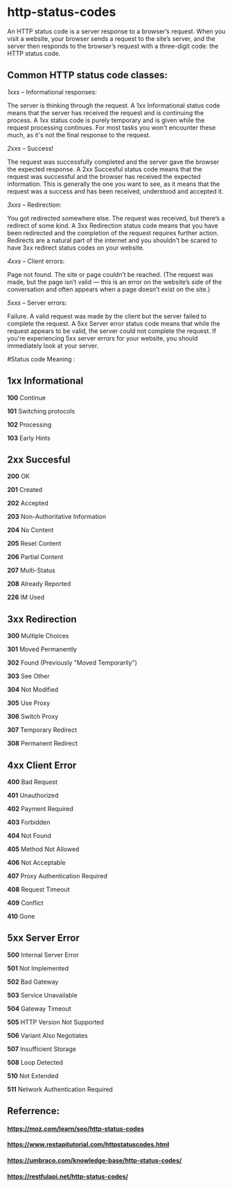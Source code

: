 # http-status-codes


An HTTP status code is a server response to a browser’s request. When you visit a website, your browser sends a request to the site’s server, and the server then responds to the browser’s request with a three-digit code: the HTTP status code.

## Common HTTP status code classes:

_1xxs_ – Informational responses: 

The server is thinking through the request. A 1xx Informational status code means that the server has received the request and is continuing the process. A 1xx status code is purely temporary and is given while the request processing continues. For most tasks you won't encounter these much, as it's not the final response to the request.

_2xxs_ – Success! 

The request was successfully completed and the server gave the browser the expected response. A 2xx Succesful status code means that the request was successful and the browser has received the expected information. This is generally the one you want to see, as it means that the request was a success and has been received, understood and accepted it.

_3xxs_ – Redirection: 

You got redirected somewhere else. The request was received, but there’s a redirect of some kind. A 3xx Redirection status code means that you have been redirected and the completion of the request requires further action. Redirects are a natural part of the internet and you shouldn't be scared to have 3xx redirect status codes on your website.

_4xxs_ – Client errors: 

Page not found. The site or page couldn’t be reached. (The request was made, but the page isn’t valid — this is an error on the website’s side of the conversation and often appears when a page doesn’t exist on the site.)

_5xxs_ – Server errors: 

Failure. A valid request was made by the client but the server failed to complete the request. A 5xx Server error status code means that while the request appears to be valid, the server could not complete the request. If you're experiencing 5xx server errors for your website, you should immediately look at your server. 


#Status code	Meaning : 

## 1xx Informational

**100**	Continue

**101**	Switching protocols

**102**	Processing

**103**	Early Hints
 	 
## 2xx Succesful	 

**200**	OK

**201**	Created

**202**	Accepted

**203** Non-Authoritative Information

**204**	No Content

**205**	Reset Content

**206**	Partial Content

**207**	Multi-Status

**208**	Already Reported

**226**	IM Used

 	 
## 3xx Redirection	 

**300**	Multiple Choices

**301**	Moved Permanently

**302**	Found (Previously "Moved Temporarily")

**303**	See Other

**304**	Not Modified

**305**	Use Proxy

**306**	Switch Proxy

**307**	Temporary Redirect

**308**	Permanent Redirect

 	 
## 4xx Client Error	 

**400**	Bad Request

**401**	Unauthorized

**402**	Payment Required

**403**	Forbidden

**404**	Not Found

**405**	Method Not Allowed

**406**	Not Acceptable

**407**	Proxy Authentication Required

**408**	Request Timeout

**409**	Conflict

**410**	Gone



 	 
## 5xx Server Error	 

**500**	Internal Server Error

**501**	Not Implemented

**502**	Bad Gateway

**503**	Service Unavailable

**504**	Gateway Timeout

**505**	HTTP Version Not Supported

**506**	Variant Also Negotiates

**507**	Insufficient Storage

**508**	Loop Detected

**510**	Not Extended

**511**	Network Authentication Required


## Referrence: 
#### https://moz.com/learn/seo/http-status-codes
#### https://www.restapitutorial.com/httpstatuscodes.html
#### https://umbraco.com/knowledge-base/http-status-codes/
#### https://restfulapi.net/http-status-codes/
